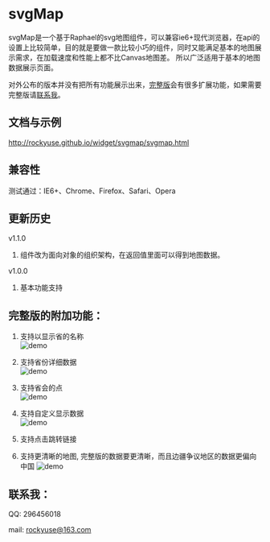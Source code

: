 # svgMap
svgMap是一个基于Raphael的svg地图组件，可以兼容ie6+现代浏览器，在api的设置上比较简单，目的就是要做一款比较小巧的组件，同时又能满足基本的地图展示需求，在加载速度和性能上都不比Canvas地图差。
所以广泛适用于基本的地图数据展示页面。

对外公布的版本并没有把所有功能展示出来，[完整版](#完整版的附加功能)会有很多扩展功能，如果需要完整版请[联系我](#联系我)。

##  文档与示例

<http://rockyuse.github.io/widget/svgmap/svgmap.html>

##  兼容性

测试通过：IE6+、Chrome、Firefox、Safari、Opera

##  更新历史

v1.1.0

1. 组件改为面向对象的组织架构，在返回值里面可以得到地图数据。

v1.0.0

1. 基本功能支持


## 完整版的附加功能：

1. 支持以显示省的名称  
![demo](https://raw.githubusercontent.com/rockyuse/svgMap/master/screenshot/demo1.jpg)

2. 支持省份详细数据  
![demo](https://raw.githubusercontent.com/rockyuse/svgMap/master/screenshot/demo4.gif)

3. 支持省会的点  
![demo](https://raw.githubusercontent.com/rockyuse/svgMap/master/screenshot/demo2.jpg)

4. 支持自定义显示数据  
![demo](https://raw.githubusercontent.com/rockyuse/svgMap/master/screenshot/demo3.jpg)

5. 支持点击跳转链接

6. 支持更清晰的地图, 完整版的数据要更清晰，而且边疆争议地区的数据更偏向中国
![demo](https://raw.githubusercontent.com/rockyuse/svgMap/master/screenshot/demo5.png)

## 联系我：

QQ:     296456018
    
mail:   rockyuse@163.com